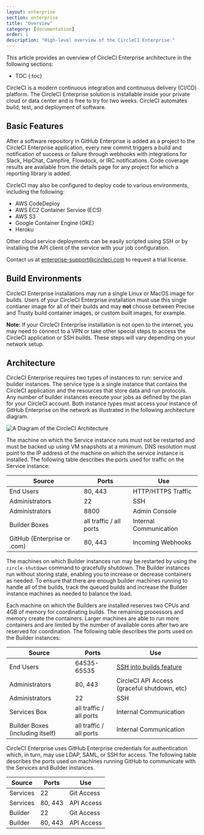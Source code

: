 ```yaml
---
layout: enterprise
section: enterprise
title: "Overview"
category: [documentation]
order: 1
description: "High-level overview of the CircleCI Enterprise."
---
```


This article provides an overview of CircleCI Enterprise architecture in the following sections:

* TOC
{:toc}

CircleCI is a modern continuous integration and continuous delivery (CI/CD) platform. The CircleCI Enterprise solution is installable inside your private cloud or data center and is free to try for two weeks. CircleCI automates build, test, and deployment of software.

## Basic Features

After a software repository in GitHub Enterprise is added as a project to the CircleCI Enterprise application, every new commit triggers a build and notification of success or failure through webhooks with integrations for Slack, HipChat, Campfire, Flowdock, or IRC notifications. Code coverage results are available from the details page for any project for which a reporting library is added.

CircleCI may also be configured to deploy code to various environments, including the following:

- AWS CodeDeploy
- AWS EC2 Container Service (ECS)
- AWS S3
- Google Container Engine (GKE)
- Heroku

Other cloud service deployments can be easily scripted using SSH or by installing the API client of the service with your job configuration.

Contact us at <enterprise-support@circleci.com> to request a trial license.

## Build Environments

CircleCI Enterprise installations may run a single Linux or MacOS
image for builds. Users of your CircleCI Enterprise installation must use this single contianer image for all of their builds and may **not** choose between Precise and Trusty build container images, or custom built
images, for example. 

**Note:** If your CircleCI Enterprise installation is not open to the internet, you may
need to connect to a VPN or take other special steps to access the CircleCI application or SSH builds.
These steps will vary depending on your network setup.

## Architecture

CircleCI Enterprise requires two types of instances to run: service and builder instances. The service type is a single instance that contains the CircleCI application and the resources that store data and run protocols. Any number of builder instances execute your jobs as defined by the plan for your CircleCI account. Both instance types must access your instance of GitHub Enterprise on the network as illustrated in the following architecture diagram. 

![A Diagram of the CircleCI Architecture]({{site.baseurl}}/assets/img/docs/enterprise-network-diagram.png)

The machine on which the Service instance runs must not be restarted and must be backed up using VM snapshots at a minimum. DNS resolution must point to the IP address of the machine on which the service instance is installed. The following table describes the ports used for traffic on the Service instance:

| Source                      | Ports                   | Use                    |
|-----------------------------|-------------------------|------------------------|
| End Users                   | 80, 443                 | HTTP/HTTPS Traffic     |
| Administrators              | 22                      | SSH                    |
| Administrators              | 8800                    | Admin Console          |
| Builder Boxes               | all traffic / all ports | Internal Communication |
| GitHub (Enterprise or .com) | 80, 443                 | Incoming Webhooks      |


The machines on which Builder instances run may be restarted by using the `circle-shutdown` command to gracefully shutdown. The Builder instances run without storing state, enabling you to increase or decrease containers as needed. To ensure that there are enough builder machines running to handle all of the builds, track the queued builds and increase the Builder instance machines as needed to balance the load.

Each machine on which the Builders are installed reserves two CPUs and 4GB of memory for coordinating builds. The remaining processors and memory create the containers. Larger machines are able to run more containers and are limited by the number of available cores after two are reserved for coordination. The following table describes the ports used on the Builder instances:

| Source                           | Ports                   | Use                                                            |
|----------------------------------|-------------------------|----------------------------------------------------------------|
| End Users                        | 64535-65535             | [SSH into builds feature](https://circleci.com/docs/1.0/ssh-build/) |
| Administrators                   | 80, 443                 | CircleCI API Access (graceful shutdown, etc)                   |
| Administrators                   | 22                      | SSH                                                            |
| Services Box                     | all traffic / all ports | Internal Communication                                         |
| Builder Boxes (including itself) | all traffic / all ports | Internal Communication                                         |

CircleCI Enterprise uses GitHub Enterprise credentials for
authentication which, in turn, may use LDAP, SAML, or SSH for access. The following table describes the ports used on machines running GitHub to communicate with the Services and Builder instances.

| Source        | Ports   | Use          |
|---------------|---------|--------------|
| Services   | 22      | Git Access   |
| Services   | 80, 443 | API Access   |
| Builder  | 22      | Git Access   |
| Builder  | 80, 443 | API Access   |






